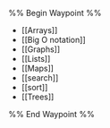 %% Begin Waypoint %%
- [[Arrays]]
- [[Big O notation]]
- [[Graphs]]
- [[Lists]]
- [[Maps]]
- [[search]]
- [[sort]]
- [[Trees]]

%% End Waypoint %%

